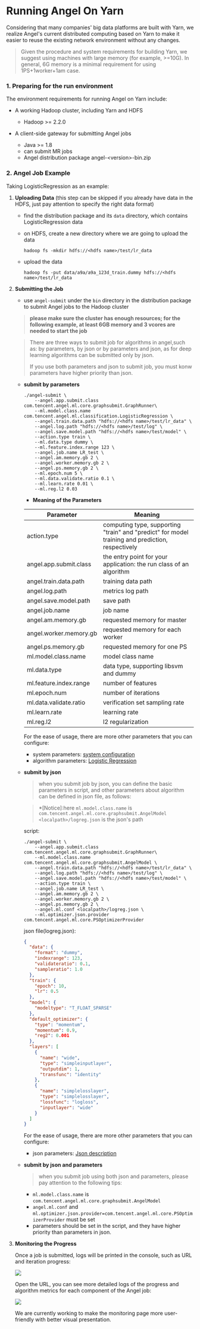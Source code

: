 # Running Angel On Yarn


Considering that many companies' big data platforms are built with Yarn, we realize Angel's current distributed computing based on Yarn to make it easier to reuse the existing network environment without any changes. 

> Given the procedure and system requirements for building Yarn, we suggest using machines with large memory (for example, >=10G). In general, 6G memory is a minimal requirement for using 1PS+1worker+1am case.


### 1. **Preparing for the run environment**

The environment requirements for running Angel on Yarn include:

* A working Hadoop cluster, including Yarn and HDFS
	* Hadoop >= 2.2.0

* A client-side gateway for submitting Angel jobs
	* Java >= 1.8
	* can submit MR jobs 
	* Angel distribution package angel-\<version\>-bin.zip


### 2. **Angel Job Example**

Taking LogisticRegression as an example:

1. **Uploading Data** (this step can be skipped if you already have data in the HDFS, just pay attention to specify the right data format)

	* find the distribution package and its `data` directory, which contains LogisticRegression data
	* on HDFS, create a new directory where we are going to upload the data

		```
		hadoop fs -mkdir hdfs://<hdfs name>/test/lr_data
		```
	* upload the data 

		```
		hadoop fs -put data/a9a/a9a_123d_train.dummy hdfs://<hdfs name>/test/lr_data
		```
2. **Submitting the Job**

	* use `angel-submit` under the `bin` directory in the distribution package to submit Angel jobs to the Hadoop cluster

	> **please make sure the cluster has enough resources; for the following example, at least 6GB memory and 3 vcores are needed to start the job**
	
	> There are three ways to submit job for algorithms in angel,such as: by parameters, by json or by parameters and json, as for deep learning algorithms can be submitted only by json.
	>
	> If you use both parameters and json to submit job, you must konw parameters have higher priority than json. 

    - **submit by parameters**
	
		```bsh
		./angel-submit \
			--angel.app.submit.class com.tencent.angel.ml.core.graphsubmit.GraphRunner\
			--ml.model.class.name com.tencent.angel.ml.classification.LogisticRegression \
			--angel.train.data.path "hdfs://<hdfs name>/test/lr_data" \
			--angel.log.path "hdfs://<hdfs name>/test/log" \
			--angel.save.model.path "hdfs://<hdfs name>/test/model" \
			--action.type train \
			--ml.data.type dummy \
			--ml.feature.index.range 123 \
			--angel.job.name LR_test \
			--angel.am.memory.gb 2 \
			--angel.worker.memory.gb 2 \
			--angel.ps.memory.gb 2 \
			--ml.epoch.num 5 \
            --ml.data.validate.ratio 0.1 \
            --ml.learn.rate 0.01 \
            --ml.reg.l2 0.03
		```

		- **Meaning of the Parameters**

	
		| Parameter    | Meaning  |
		| --- | --- |
		| action.type  | computing type, supporting "train" and "predict" for model training and prediction, respectively  |
		| angel.app.submit.class | the entry point for your application: the run class of an algorithm|
		| angel.train.data.path | training data path |
		| angel.log.path | metrics log path |
		| angel.save.model.path | save path |
		| angel.job.name | job name |
		| angel.am.memory.gb | requested memory for master |
		| angel.worker.memory.gb | requested memory for each worker |
		| angel.ps.memory.gb | requested memory for one PS|
		| ml.model.class.name | model class name |
		| ml.data.type | data type, supporting libsvm and dummy |
		| ml.feature.index.range | number of features |
		| ml.epoch.num | number of iterations |
		| ml.data.validate.ratio | verification set sampling rate |
		| ml.learn.rate | learning rate |
		| ml.reg.l2 | l2 regularization |
	
	
		For the ease of usage, there are more other parameters that you can configure:

		* system parameters: [system configuration](config_details_en.md)
		* algorithm parameters: [Logistic Regression](../algo/lr_on_angel_en.md)

	- **submit by json**
		>when you submit job by json, you can define the basic parameters in script, and other parameters about algorithm can be defined in json file, as follows:
		
		>*[Notice]:here ```ml.model.class.name``` is ```com.tencent.angel.ml.core.graphsubmit.AngelModel```  
		>```<localpath>/logreg.json``` is the json's path
		
		script:
		```bsh
		./angel-submit \
			--angel.app.submit.class com.tencent.angel.ml.core.graphsubmit.GraphRunner\
			--ml.model.class.name com.tencent.angel.ml.core.graphsubmit.AngelModel \
			--angel.train.data.path "hdfs://<hdfs name>/test/lr_data" \
			--angel.log.path "hdfs://<hdfs name>/test/log" \
			--angel.save.model.path "hdfs://<hdfs name>/test/model" \
			--action.type train \
			--angel.job.name LR_test \
			--angel.am.memory.gb 2 \
			--angel.worker.memory.gb 2 \
			--angel.ps.memory.gb 2 \
			--angel.ml.conf <localpath>/logreg.json \
			--ml.optimizer.json.provider com.tencent.angel.ml.core.PSOptimizerProvider
		```
		
		json file(logreg.json):
		```json
		{
		  "data": {
		    "format": "dummy",
		    "indexrange": 123,
		    "validateratio": 0.1,
		    "sampleratio": 1.0
		  },
		  "train": {
		    "epoch": 10,
		    "lr": 0.5
		  },
		  "model": {
		    "modeltype": "T_FLOAT_SPARSE"
		  },
		  "default_optimizer": {
		    "type": "momentum",
		    "momentum": 0.9,
		    "reg2": 0.001
		  },
		  "layers": [
		    {
		      "name": "wide",
		      "type": "simpleinputlayer",
		      "outputdim": 1,
		      "transfunc": "identity"
		    },
		    {
		      "name": "simplelosslayer",
		      "type": "simplelosslayer",
		      "lossfunc": "logloss",
		      "inputlayer": "wide"
		    }
		  ]
		}
		```
		For the ease of usage, there are more other parameters that you can configure:

		* json parameters: [Json description](../basic/json_conf_en.md)
		
	- **submit by json and parameters**
		>when you submit job using both json and parameters, please pay attention to the following tips:
		
		- ```ml.model.class.name``` is ```com.tencent.angel.ml.core.graphsubmit.AngelModel``` 
		- ```angel.ml.conf``` and ```ml.optimizer.json.provider=com.tencent.angel.ml.core.PSOptimizerProvider``` must be set
		- parameters should be set in the script, and they have higher priority than parameters in json.

3. **Monitoring the Progress**


	Once a job is submitted, logs will be printed in the console, such as URL and iteration progress:

	![][1]

	Open the URL, you can see more detailed logs of the progress and algorithm metrics for each component of the Angel job:

	![][2]

	We are currently working to make the monitoring page more user-friendly with better visual presentation. 


  [1]: ../img/angel_client_log.png
  [2]: ../img/lr_worker_log.png
